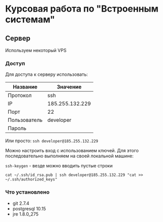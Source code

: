 # Курсовая работа по "Встроенным системам"

## Сервер
Используем некоторый VPS

### Доступ
Для доступа к серверу использовать:

| Название | Значение |
| ----------- | ----------- |
| Протокол | ssh |
| IP | 185.255.132.229 | 
| Порт | 22 |
| Пользователь | developer |
| Пароль |  |

Или просто:
`ssh developer@185.255.132.229`

Можно настроить вход с использованием ключей. Для этого последовательно выполняем на своей локальной машине:

`ssh-keygen` - везде можно вводить пустые строки

`cat ~/.ssh/id_rsa.pub | ssh developer@185.255.132.229 "cat >> ~/.ssh/authorized_keys"`

### Что установлено
* git 2.7.4
* postgresql 10.15
* jre 1.8.0_275
